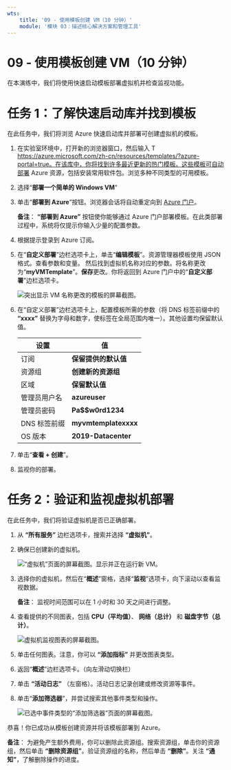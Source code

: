 ```yaml
---
wts:
    title: '09 - 使用模板创建 VM（10 分钟）'
    module: '模块 03：描述核心解决方案和管理工具'
---
```

# 09 - 使用模板创建 VM（10 分钟）

在本演练中，我们将使用快速启动模板部署虚拟机并检查监视功能。

# 任务 1：了解快速启动库并找到模板 

在此任务中，我们将浏览 Azure 快速启动库并部署可创建虚拟机的模板。 

1. 在实验室环境中，打开新的浏览器窗口，然后输入 T https://azure.microsoft.com/zh-cn/resources/templates/?azure-portal=true。在该库中，你将找到许多最近更新的热门模板。这些模板可自动部署 Azure 资源，包括安装常用软件包。浏览多种不同类型的可用模板。

3. 选择“**部署一个简单的 Windows VM**”

4. 单击“**部署到 Azure**”按钮。浏览器会话将自动重定向到 [Azure 门户](http://portal.azure.com/)。

    **备注**： **“部署到 Azure”** 按钮使你能够通过 Azure 门户部署模板。在此类部署过程中，系统将仅提示你输入少量的配置参数。 

5. 根据提示登录到 Azure 订阅。

6. 在“**自定义部署**”边栏选项卡上，单击“**编辑模板**”。资源管理器模板使用 JSON 格式。查看参数和变量。  然后找到虚拟机名称对应的参数。将名称更改为“**myVMTemplate**”。**保存**更改。你将返回到 Azure 门户中的“**自定义部署**”边栏选项卡。

    ![突出显示 VM 名称更改的模板的屏幕截图。](../images/0901.png)

7. 在“自定义部署”边栏选项卡上，配置模板所需的参数（将 DNS 标签前缀中的 **“xxxx”** 替换为字母和数字，使标签在全局范围内唯一）。其他设置均保留默认值。 

    | 设置| 值|
    |----|----|
    | 订阅 | **保留提供的默认值**|
    | 资源组 | **创建新的资源组** |
    | 区域 | **保留默认值** |
    | 管理员用户名 | **azureuser** |
    | 管理员密码 | **Pa$$w0rd1234** |
    | DNS 标签前缀 | **myvmtemplatexxxx** |
    | OS 版本 | **2019-Datacenter** |


9. 单击“**查看 + 创建**”。

10. 监视你的部署。 

# 任务 2：验证和监视虚拟机部署

在此任务中，我们将验证虚拟机是否已正确部署。 

1. 从 **“所有服务”** 边栏选项卡，搜索并选择 **“虚拟机”**。

2. 确保已创建新的虚拟机。 

    ![“虚拟机”页面的屏幕截图。显示并正在运行新 VM。](../images/0902.png)

3. 选择你的虚拟机，然后在“**概述**”窗格，选择“**监视**”选项卡，向下滚动以查看监视数据。

    **备注**： 监视时间范围可以在 1 小时和 30 天之间进行调整。

4. 查看提供的不同图表，包括 **CPU（平均值）**、 **网络（总计）** 和 **磁盘字节（总计）**。 

    ![虚拟机监视图表的屏幕截图。](../images/0903.png)

5. 单击任何图表。注意，你可以 **“添加指标”** 并更改图表类型。

6. 返回“**概述**”边栏选项卡。（向左滑动切换栏）
7. 单击 **“活动日志”** （左窗格）。活动日志记录创建或修改资源等事件。 

8. 单击“**添加筛选器**”，并尝试搜索其他事件类型和操作。 

    ![已选中事件类型的“添加筛选器”页面的屏幕截图。](../images/0904.png)

恭喜！你已成功从模板创建资源并将该模板部署到 Azure。

**备注**： 为避免产生额外费用，你可以删除此资源组。搜索资源组，单击你的资源组，然后单击 **“删除资源组”**。验证资源组的名称，然后单击 **“删除”**。关注 **“通知”**，了解删除操作的进度。
